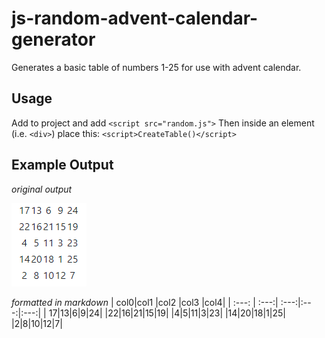 
# js-random-advent-calendar-generator
Generates a basic table of numbers 1-25 for use with advent calendar.

## Usage
Add to project and add `<script src="random.js">`
Then inside an element (i.e. `<div>`) place this: `<script>CreateTable()</script>`


## Example Output
*original output*  

![Screenshot](https://github.com/chrisrob210/js-random-advent-calendar-generator/blob/main/randomjs.png?raw=true)

*formatted in markdown*
| col0|col1 |col2 |col3 |col4|
| :---: | :---:| :---:|:---:|:---:|
| 17|13|6|9|24|
|22|16|21|15|19|
|4|5|11|3|23|
|14|20|18|1|25|
|2|8|10|12|7|







